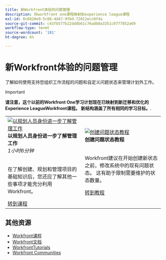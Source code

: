 ```yaml
---
title: 新Workfront体验的问题管理
description: 将workfront one课程映射到experience league课程
exl-id: 0c6828e9-5c08-4d47-9fbd-72812ecc0f4a
source-git-commit: c43fb577b22dddb61c76adb0a3351c0777852a69
workflow-type: tm+mt
source-wordcount: '181'
ht-degree: 6%

---
```


# 新Workfront体验的问题管理

了解如何使用支持您组织工作流程的问题和自定义问题状态来管理计划外工作。

>[!IMPORTANT]
>
>**请注意，这个以前的Workfront One学习计划现在已映射到新迁移和优化的Experience LeagueWorkfront课程。  新结构涵盖了所有相同的学习目标。**.

<table>
  <tr>
    <td>
      <a href="https://experienceleague.adobe.com/?recommended=Workfront-U-1-2022.3.planners">
      <img alt="以规划人员身份进一步了解管理工作" src="https://cdn.experienceleague.adobe.com/thumb/create-a-custom-calendar.png"/>
      </a>
      <div>
         <strong>以规划人员身份进一步了解管理工作</strong></a>         
         <br/><em>1小时6分钟</em>
      </div>
      <p>
        <br/>
         在了解创建、规划和管理项目的基础知识后，您还应了解其他一些事项才能充分利用Workfront。
      </p>
      <a  rel="noreferrer" target="_blank" href="https://experienceleague.adobe.com/?recommended=Workfront-U-1-2022.3.planners" class="spectrum-Button spectrum-Button--primary spectrum-Button--sizeM">
      <span class="spectrum-Button-label has-no-wrap has-text-weight-bold">转到课程</span>
      </a>
   </td>
   <td>
      <a href="https://experienceleague.adobe.com/docs/workfront-learn/tutorials-workfront/administration-and-setup/configure-system-defaults/create-an-issue-status.html?lang=en">
      <img alt="创建问题状态教程" src="https://cdn.experienceleague.adobe.com/thumb/docs-workfront.png"/>
      </a>
      <div>
         <strong>创建问题状态教程</strong></a>
      </div>
      <p>
        <br/>
         Workfront建议在开始创建新状态之前，修改系统中的现有问题状态。 这有助于限制需要维护的状态数量。
      </p>
      <a  rel="noreferrer" target="_blank" href="https://experienceleague.adobe.com/docs/workfront-learn/tutorials-workfront/administration-and-setup/configure-system-defaults/create-an-issue-status.html?lang=en" class="spectrum-Button spectrum-Button--primary spectrum-Button--sizeM">
      <span class="spectrum-Button-label has-no-wrap has-text-weight-bold">转到教程</span>
      </a>
   </td> 
  </tr>

</table>

## 其他资源

* [Workfront课程](https://experienceleague.adobe.com/?lang=en&amp;Solution=Workfront#courses)
* [Workfront文档](https://experienceleague.adobe.com/docs/workfront.html)
* [WorkfrontTutorials](https://experienceleague.adobe.com/docs/workfront-learn/tutorials-workfront/home.html)
* [Workfront Communities](https://experienceleaguecommunities.adobe.com/t5/workfront/ct-p/workfront)
